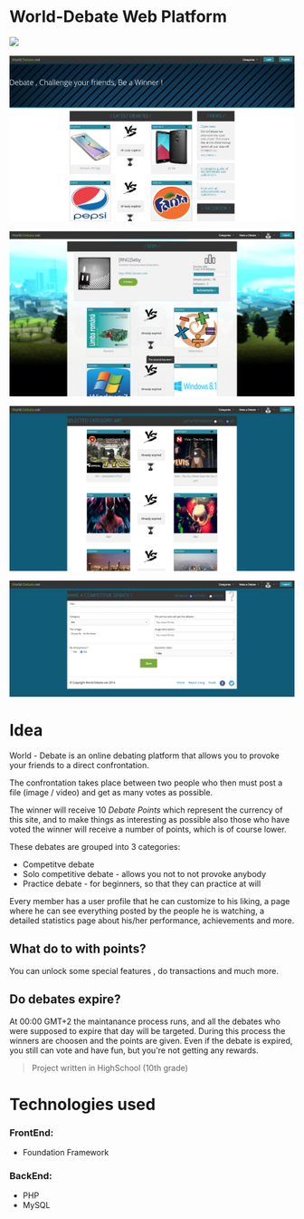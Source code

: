 # World-Debate Web Platform

[![](http://img.youtube.com/vi/iXP8W_1j4lA/0.jpg)](http://www.youtube.com/watch?v=iXP8W_1j4lA "World-Debate Demo")

![Demo Image ](https://github.com/msorins/World-Debate/blob/master/1.png?raw=true "Demo Image")

![Demo Image ](https://github.com/msorins/World-Debate/blob/master/2.png?raw=true "Demo Image")

![Demo Image ](https://github.com/msorins/World-Debate/blob/master/3.png?raw=true "Demo Image")

![Demo Image ](https://github.com/msorins/World-Debate/blob/master/4.png?raw=true "Demo Image")



# Idea
World - Debate is an online debating platform that allows you to provoke your friends to a direct confrontation. 

The confrontation takes place between two people who then must post a file (image / video) and get as many votes as possible. 

The winner will receive 10 *Debate Points* which represent the currency of this site, and to make things as interesting as possible also those who have voted the winner will receive a number of points, which is of course lower. 

These debates are grouped into 3 categories:
* Competitve debate
* Solo competitive debate - allows you not to not provoke anybody
* Practice debate - for beginners, so that they can practice at will 


Every member has a user profile that he can customize to his liking, a page where he can see everything posted by the people he is watching, a detailed statistics page about his/her performance, achievements and more.

## What do to with points?
You can unlock some special features , do transactions and much more.

## Do debates expire?
At 00:00 GMT+2 the maintanance process runs, and all the debates who were supposed to expire that day will be targeted. During this process the winners are choosen and the points are given. Even if the debate is expired, you still can vote and have fun, but you're not getting any rewards.

> Project written in HighSchool (10th grade)


# Technologies used

### FrontEnd:
* Foundation Framework

### BackEnd:
* PHP
* MySQL